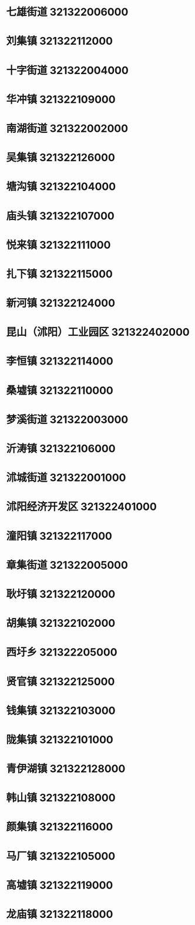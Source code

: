 # 七雄街道 321322006000
# 刘集镇 321322112000
# 十字街道 321322004000
# 华冲镇 321322109000
# 南湖街道 321322002000
# 吴集镇 321322126000
# 塘沟镇 321322104000
# 庙头镇 321322107000
# 悦来镇 321322111000
# 扎下镇 321322115000
# 新河镇 321322124000
# 昆山（沭阳）工业园区 321322402000
# 李恒镇 321322114000
# 桑墟镇 321322110000
# 梦溪街道 321322003000
# 沂涛镇 321322106000
# 沭城街道 321322001000
# 沭阳经济开发区 321322401000
# 潼阳镇 321322117000
# 章集街道 321322005000
# 耿圩镇 321322120000
# 胡集镇 321322102000
# 西圩乡 321322205000
# 贤官镇 321322125000
# 钱集镇 321322103000
# 陇集镇 321322101000
# 青伊湖镇 321322128000
# 韩山镇 321322108000
# 颜集镇 321322116000
# 马厂镇 321322105000
# 高墟镇 321322119000
# 龙庙镇 321322118000
